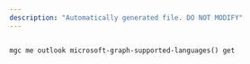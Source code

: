 ```yaml
---
description: "Automatically generated file. DO NOT MODIFY"
---
```


```cli

mgc me outlook microsoft-graph-supported-languages() get

```